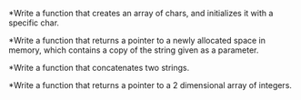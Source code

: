 *Write a function that creates an array of chars, and initializes it with a specific char.

*Write a function that returns a pointer to a newly allocated space in memory, which contains a copy of the string given as a parameter.

*Write a function that concatenates two strings.

*Write a function that returns a pointer to a 2 dimensional array of integers.
